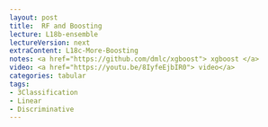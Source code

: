```yaml
---
layout: post
title:  RF and Boosting
lecture: L18b-ensemble
lectureVersion: next
extraContent: L18c-More-Boosting  
notes: <a href="https://github.com/dmlc/xgboost"> xgboost </a> 
video: <a href="https://youtu.be/8IyfeEjbIR0"> video</a> 
categories: tabular
tags:
- 3Classification
- Linear
- Discriminative
---
```

